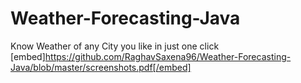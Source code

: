 # Weather-Forecasting-Java
Know Weather of any City you like in just one click
[embed]https://github.com/RaghavSaxena96/Weather-Forecasting-Java/blob/master/screenshots.pdf[/embed]
